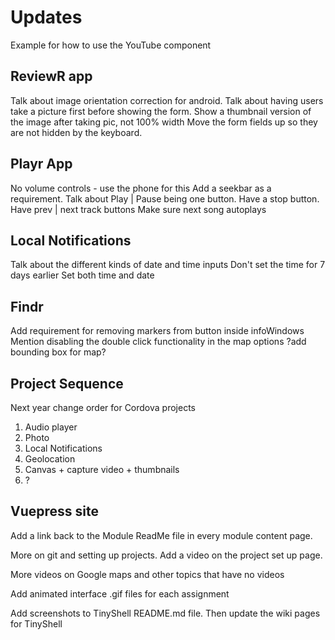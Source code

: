 # Updates

Example for how to use the YouTube component

<YouTube 
  title="Name of Video"
  url="https://www.youtube.com/watch?v=KlXSNRswgBU"
/>

## ReviewR app

Talk about image orientation correction for android.
Talk about having users take a picture first before showing the form.
Show a thumbnail version of the image after taking pic, not 100% width
Move the form fields up so they are not hidden by the keyboard.

## Playr App

No volume controls - use the phone for this
Add a seekbar as a requirement.
Talk about Play | Pause being one button.
Have a stop button.
Have prev | next track buttons
Make sure next song autoplays

## Local Notifications

Talk about the different kinds of date and time inputs
Don't set the time for 7 days earlier
Set both time and date

## Findr

Add requirement for removing markers from button inside infoWindows
Mention disabling the double click functionality in the map options
?add bounding box for map?

## Project Sequence

Next year change order for Cordova projects

1. Audio player
2. Photo
3. Local Notifications
4. Geolocation
5. Canvas + capture video + thumbnails
6. ?

## Vuepress site

Add a link back to the Module ReadMe file in every module content page.

More on git and setting up projects. Add a video on the project set up page.

More videos on Google maps and other topics that have no videos

Add animated interface .gif files for each assignment

Add screenshots to TinyShell README.md file. Then update the wiki pages for TinyShell
